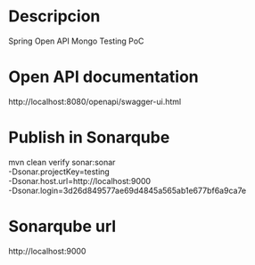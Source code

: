 # Descripcion
Spring Open API Mongo Testing PoC

# Open API documentation
http://localhost:8080/openapi/swagger-ui.html

# Publish in Sonarqube
mvn clean verify sonar:sonar \
-Dsonar.projectKey=testing \
-Dsonar.host.url=http://localhost:9000 \
-Dsonar.login=3d26d849577ae69d4845a565ab1e677bf6a9ca7e

# Sonarqube url
http://localhost:9000
